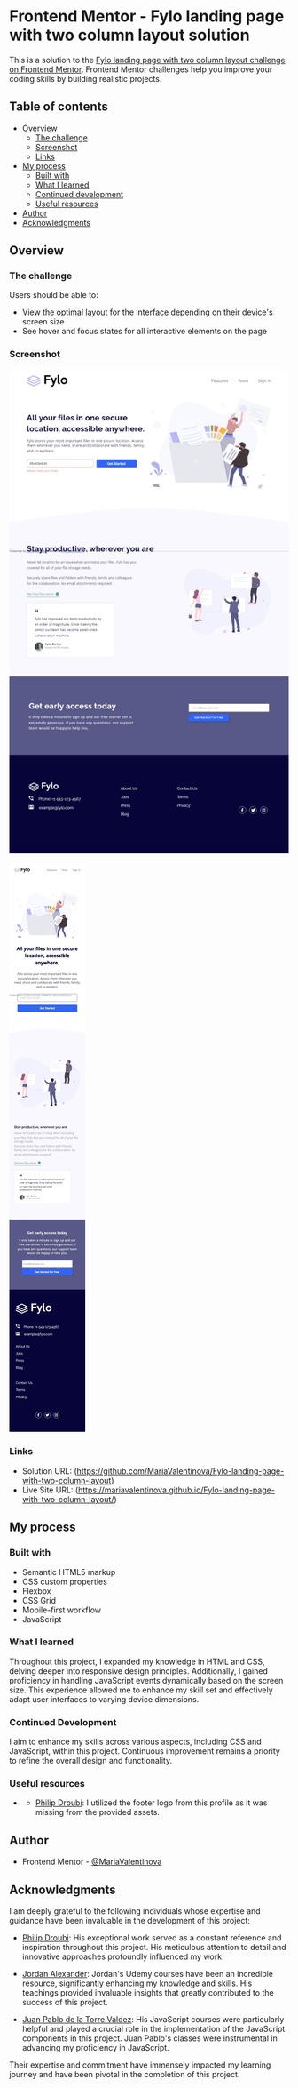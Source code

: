 # Frontend Mentor - Fylo landing page with two column layout solution

This is a solution to the [Fylo landing page with two column layout challenge on Frontend Mentor](https://www.frontendmentor.io/challenges/fylo-landing-page-with-two-column-layout-5ca5ef041e82137ec91a50f5). Frontend Mentor challenges help you improve your coding skills by building realistic projects. 

## Table of contents

- [Overview](#overview)
  - [The challenge](#the-challenge)
  - [Screenshot](#screenshot)
  - [Links](#links)
- [My process](#my-process)
  - [Built with](#built-with)
  - [What I learned](#what-i-learned)
  - [Continued development](#continued-development)
  - [Useful resources](#useful-resources)
- [Author](#author)
- [Acknowledgments](#acknowledgments)


## Overview

### The challenge

Users should be able to:

- View the optimal layout for the interface depending on their device's screen size
- See hover and focus states for all interactive elements on the page

### Screenshot

![Screenshot 1](images/screenshots/Cap-web_30-12-2023_171419_127.0.0.1.jpeg)

![Screenshot 2](images/screenshots/Cap-web_30-12-2023_171447_127.0.0.1.jpeg)

### Links

- Solution URL: (https://github.com/MariaValentinova/Fylo-landing-page-with-two-column-layout)
- Live Site URL: (https://mariavalentinova.github.io/Fylo-landing-page-with-two-column-layout/)

## My process

### Built with

- Semantic HTML5 markup
- CSS custom properties
- Flexbox
- CSS Grid
- Mobile-first workflow
- JavaScript

### What I learned

Throughout this project, I expanded my knowledge in HTML and CSS, delving deeper into responsive design principles. Additionally, I gained proficiency in handling JavaScript events dynamically based on the screen size. This experience allowed me to enhance my skill set and effectively adapt user interfaces to varying device dimensions.

### Continued Development

I aim to enhance my skills across various aspects, including CSS and JavaScript, within this project. Continuous improvement remains a priority to refine the overall design and functionality.


### Useful resources

- - [Philip Droubi](https://www.frontendmentor.io/profile/Philip-Droubi): I utilized the footer logo from this profile as it was missing from the provided assets.

## Author 

- Frontend Mentor - [@MariaValentinova](https://www.frontendmentor.io/profile/MariaValentinova)


## Acknowledgments

I am deeply grateful to the following individuals whose expertise and guidance have been invaluable in the development of this project:

- [Philip Droubi](https://www.frontendmentor.io/profile/Philip-Droubi): His exceptional work served as a constant reference and inspiration throughout this project. His meticulous attention to detail and innovative approaches profoundly influenced my work.

- [Jordan Alexander](https://www.udemy.com/user/jordan-alexander-16/): Jordan's Udemy courses have been an incredible resource, significantly enhancing my knowledge and skills. His teachings provided invaluable insights that greatly contributed to the success of this project.

- [Juan Pablo de la Torre Valdez](https://www.udemy.com/user/juanpablodelatorrevaldez/): His JavaScript courses were particularly helpful and played a crucial role in the implementation of the JavaScript components in this project. Juan Pablo's classes were instrumental in advancing my proficiency in JavaScript.

Their expertise and commitment have immensely impacted my learning journey and have been pivotal in the completion of this project.

